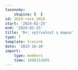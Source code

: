 ```yaml
---
taxonomy:
    skupina: {  }
id: 2024-race_2020
start: '2024-02-25'
end: '2024-02-25'
title: 'D+: vytrvalost s mapou'
type: T
template: trenink
date: '2023-10-26'
import:
    type: members
    time: 1698313805
---
```


